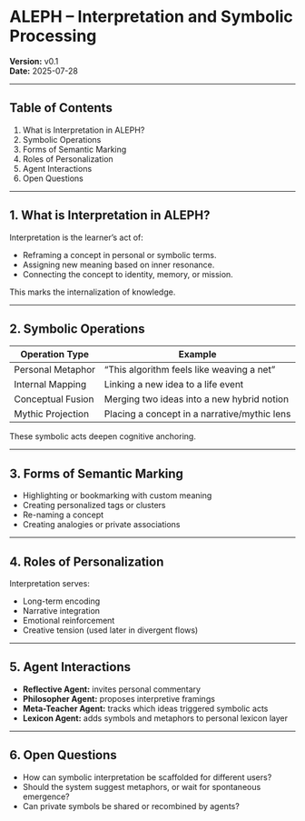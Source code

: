 # ALEPH – Interpretation and Symbolic Processing

**Version:** v0.1  
**Date:** 2025-07-28

---

## Table of Contents
1. What is Interpretation in ALEPH?
2. Symbolic Operations
3. Forms of Semantic Marking
4. Roles of Personalization
5. Agent Interactions
6. Open Questions

---

## 1. What is Interpretation in ALEPH?

Interpretation is the learner’s act of:
- Reframing a concept in personal or symbolic terms.
- Assigning new meaning based on inner resonance.
- Connecting the concept to identity, memory, or mission.

This marks the internalization of knowledge.

---

## 2. Symbolic Operations

| Operation Type | Example |
|----------------|---------|
| Personal Metaphor | “This algorithm feels like weaving a net” |
| Internal Mapping | Linking a new idea to a life event |
| Conceptual Fusion | Merging two ideas into a new hybrid notion |
| Mythic Projection | Placing a concept in a narrative/mythic lens |

These symbolic acts deepen cognitive anchoring.

---

## 3. Forms of Semantic Marking

- Highlighting or bookmarking with custom meaning
- Creating personalized tags or clusters
- Re-naming a concept
- Creating analogies or private associations

---

## 4. Roles of Personalization

Interpretation serves:
- Long-term encoding
- Narrative integration
- Emotional reinforcement
- Creative tension (used later in divergent flows)

---

## 5. Agent Interactions

- **Reflective Agent:** invites personal commentary
- **Philosopher Agent:** proposes interpretive framings
- **Meta-Teacher Agent:** tracks which ideas triggered symbolic acts
- **Lexicon Agent:** adds symbols and metaphors to personal lexicon layer

---

## 6. Open Questions

- How can symbolic interpretation be scaffolded for different users?
- Should the system suggest metaphors, or wait for spontaneous emergence?
- Can private symbols be shared or recombined by agents?

